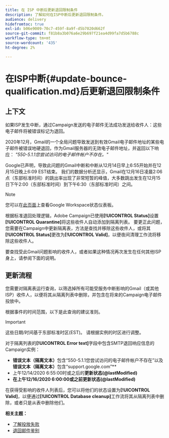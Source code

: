 ```yaml
---
title: 在 ISP 中断后更新退回限制条件
description: 了解如何在ISP中断后更新退回限制条件。
audience: delivery
hidefromtoc: true
exl-id: b06e9009-70c7-459f-8a9f-d5b7020d662f
source-git-commit: f81b8a3b076a6e29b697f21ea4d99fa7d5b6788c
workflow-type: tm+mt
source-wordcount: '435'
ht-degree: 2%

---
```


# 在ISP中断{#update-bounce-qualification.md}后更新退回限制条件

## 上下文

如果ISP发生中断，通过Campaign发送的电子邮件无法成功发送给收件人：这些电子邮件将被错误标记为退回。

2020年12月，Gmail的一个全局问题导致发送到有效Gmail电子邮件地址的某些电子邮件被错误地硬退回，作为Gmail服务器的无效电子邮件地址，并返回以下响应： *&quot;550-5.1.1您尝试访问的电子邮件帐户不存在。&quot;*

Google已声明，导致此问题的Gmail中断和中断从12月14日早上6:55开始并在12月15日晚上6:09 EST结束。 我们的数据分析还显示，Gmail在12月16日凌晨2:06点（东部标准时间）的跳出率出现了非常短暂的峰值，大多数跳出发生在12月15日下午2:00（东部标准时间）到下午6:30（东部标准时间）之间。

>[!NOTE]
>
>您可以在[此页面](https://www.google.com/appsstatus#hl=en&amp;v=status)上查看Google Workspace状态仪表板。


根据标准退回处理逻辑，Adobe Campaign已使用&#x200B;**[!UICONTROL Status]**&#x200B;设置&#x200B;**[!UICONTROL Quarantine]**&#x200B;将这些收件人自动添加到隔离列表。 要更正此问题，您需要在Campaign中更新隔离表，方法是查找并移除这些收件人，或将其&#x200B;**[!UICONTROL Status]**&#x200B;更改为&#x200B;**[!UICONTROL Valid]**，以便夜间清理工作流将移除这些收件人。

要查找受此Gmail问题影响的收件人，或者如果这种情况再次发生在任何其他ISP身上，请参阅下面的说明。

## 更新流程

您需要对隔离表运行查询，以筛选掉所有可能受服务中断影响的Gmail（或其他ISP）收件人，以便将其从隔离列表中删除，并包含在将来的Campaign电子邮件投放中。

根据事件的时间范围，以下是此查询的建议准则。

>[!IMPORTANT]
>
>这些日期/时间基于东部标准时区(EST)。 请根据实例的时区进行调整。

对于隔离列表的&#x200B;**[!UICONTROL Error text]**&#x200B;字段中包含SMTP退回响应信息的Campaign实例：

* **错误文本（隔离文本）**&#x200B;包含“550-5.1.1您尝试访问的电子邮件帐户不存在”以及&#x200B;**错误文本（隔离文本）**&#x200B;包含“support.google.com”**
* 上午12/14/2020 6:55:00时或之后的&#x200B;**更新状态(@lastModified)**
* **在上午12/16/2020 6:00:00或之前更新状态(@lastModified)**

在获得受影响的收件人列表后，您可以将他们的状态设置为&#x200B;**[!UICONTROL Valid]**，以便通过&#x200B;**[!UICONTROL Database cleanup]**&#x200B;工作流将其从隔离列表中删除，或者只是从表中删除他们。

**相关主题：**
* [了解投放失败](../../sending/using/understanding-delivery-failures.md)
* [退回邮件鉴别](../../sending/using/understanding-delivery-failures.md#bounce-mail-qualification)
